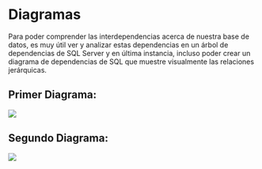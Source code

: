 # Diagramas

Para poder comprender las interdependencias acerca de nuestra base de datos, es muy útil ver y analizar estas dependencias en un árbol de dependencias de SQL Server y en última instancia, incluso poder crear un diagrama de dependencias de SQL que muestre visualmente las relaciones jerárquicas.

## Primer Diagrama:

![](./01.png)

## Segundo Diagrama:

![](./02.png)
